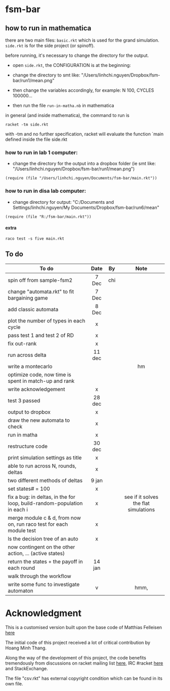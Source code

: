 # fsm-bar

## how to run in mathematica

there are two main files: `basic.rkt` which is used for the grand simulation.
`side.rkt` is for the side project (or spinoff).

before running, it's necessary to change the directory for the output.

- open `side.rkt`, the CONFIGURATION is at the beginning:

- change the directory to smt like: "/Users/linhchi.nguyen/Dropbox/fsm-bar/run1/mean.png"

- then change the variables accordingly, for example: N 100, CYCLES 100000...

- then run the file `run-in-matha.nb` in mathematica

in general (and inside mathematica), the command to run is

```
racket -tm side.rkt
```

with -tm and no further specification, racket will evaluate the function `main defined inside the file side.rkt

### how to run in lab 1 computer:

- change the directory for the output into a dropbox folder
(ie smt like: "/Users/linhchi.nguyen/Dropbox/fsm-bar/run1/mean.png")

```
(require (file "/Users/linhchi.nguyen/Documents/fsm-bar/main.rkt"))

```

### how to run in disa lab computer:
- change directory for output:
"C:/Documents and Settings/linhchi.nguyen/My Documents/Dropbox/fsm-bar/run6/mean"

```
(require (file "R:/fsm-bar/main.rkt"))
```

#### extra

```
raco test -s five main.rkt 
```

## To do

| To do         | Date          | By    | Note |
| ------------- |:-------------:| ----- |:----:|
| spin off from sample-fsm2      | 7 Dec | chi | |
| change "automata.rkt" to fit bargaining game | 7 Dec | ||
| add classic automata | 8 Dec |||
| plot the number of types in each cycle | x | |
| pass test 1 and test 2 of RD | x | ||
| fix out-rank |x|||
| run across delta | 11 dec |||
| write a montecarlo |||hm|
| optimize code, now time is spent in match-up and rank | |||
| write acknowledgement | x |||
| test 3 passed | 28 dec | ||
| output to dropbox |x|||
| draw the new automata to check |x|||
| run in matha | x |||
| restructure code | 30 dec|||
| print simulation settings as title | x |||
| able to run across N, rounds, deltas | x |||
| two different methods of deltas | 9 jan | ||
| set states# = 100 | x |||
| fix a bug: in deltas, in the for loop, build-random-population in each i | x || see if it solves the flat simulations |
| merge module c & d, from now on, run raco test for each module test | x |||
| ls the decision tree of an auto | x |||
| now contingent on the other action, ... (active states) |  |||
| return the states + the payoff in each round | 14 jan |||
| walk through the workflow | |||
| write some func to investigate automaton |v || hmm, |

 
# Acknowledgment

This is a customised version built upon the base code of Matthias Felleisen [here](https://github.com/mfelleisen/sample-fsm)

The initial code of this project received a lot of critical contribution by Hoang Minh Thang.

Along the way of the development of this project, the code benefits tremendously from discussions on racket mailing list [here](https://groups.google.com/forum/?hl=en-GB#!topic/racket-users/4o1goSwrLHA), IRC #racket [here](http://pastebin.com/sxrCnwRV) and StackExchange.

The file "csv.rkt" has external copyright condition which can be found in its own file.
